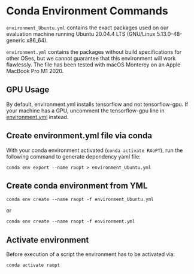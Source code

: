 # Conda Environment Commands

`environment_Ubuntu.yml` contains the exact packages used on our evaluation machine
running Ubuntu 20.04.4 LTS (GNU/Linux 5.13.0-48-generic x86_64).

`environment.yml` contains the packages without build specifications for other OSes,
but we cannot guarantee that this environment will work flawlessly. The file has been tested with 
macOS Monterey on an Apple MacBook Pro M1 2020.

## GPU Usage

By default, environment.yml installs tensorflow and not tensorflow-gpu.
If your machine has a GPU, uncomment the tensorflow-gpu line in
[environment.yml](environment.yml) instead.

## Create environment.yml file via conda

With your conda environment activated (`conda activate RAoPT`),
run the following command to generate dependency yaml file:

    conda env export --name raopt > environment_Ubuntu.yml

## Create conda environment from YML

    conda env create --name raopt -f environment_Ubuntu.yml

or

    conda env create --name raopt -f environment.yml

## Activate environment

Before execution of a script the environment has to be activated via:

    conda activate raopt